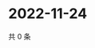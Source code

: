 # 2022-11-24

共 0 条

<!-- BEGIN WEIBO -->
<!-- 最后更新时间 Thu Nov 24 2022 17:00:51 GMT+0800 (China Standard Time) -->

<!-- END WEIBO -->
